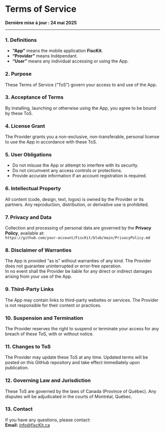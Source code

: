 # Terms of Service

**Dernière mise à jour : 24 mai 2025**

---

### 1. Definitions  
- **“App”** means the mobile application **FiscKit**.  
- **“Provider”** means Indépendant.
- **“User”** means any individual accessing or using the App.

### 2. Purpose  
These Terms of Service (“ToS”) govern your access to and use of the App.

### 3. Acceptance of Terms  
By installing, launching or otherwise using the App, you agree to be bound by these ToS.

### 4. License Grant  
The Provider grants you a non-exclusive, non-transferable, personal license to use the App in accordance with these ToS.

### 5. User Obligations  
- Do not misuse the App or attempt to interfere with its security.  
- Do not circumvent any access controls or protections.  
- Provide accurate information if an account registration is required.

### 6. Intellectual Property  
All content (code, design, text, logos) is owned by the Provider or its partners. Any reproduction, distribution, or derivative use is prohibited.

### 7. Privacy and Data  
Collection and processing of personal data are governed by the **Privacy Policy**, available at:  
`https://github.com/your-account/FiscKit/blob/main/PrivacyPolicy.md`

### 8. Disclaimer of Warranties  
The App is provided “as is” without warranties of any kind. The Provider does not guarantee uninterrupted or error-free operation.  
In no event shall the Provider be liable for any direct or indirect damages arising from your use of the App.

### 9. Third-Party Links  
The App may contain links to third-party websites or services. The Provider is not responsible for their content or practices.

### 10. Suspension and Termination  
The Provider reserves the right to suspend or terminate your access for any breach of these ToS, with or without notice.

### 11. Changes to ToS  
The Provider may update these ToS at any time. Updated terms will be posted on this GitHub repository and take effect immediately upon publication.

### 12. Governing Law and Jurisdiction  
These ToS are governed by the laws of Canada (Province of Québec). Any disputes will be adjudicated in the courts of Montréal, Québec.

### 13. Contact  
If you have any questions, please contact:  
**Email:** info@fiscKit.ca  
